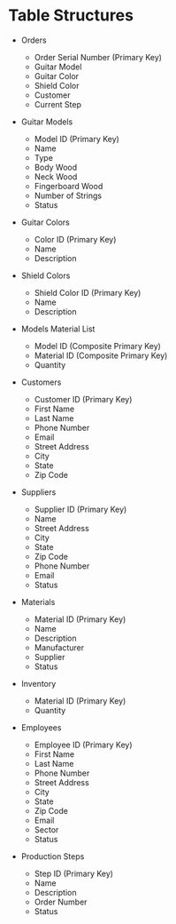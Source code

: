 # Table Structures

- Orders
    - Order Serial Number (Primary Key)
    - Guitar Model
    - Guitar Color
    - Shield Color
    - Customer
    - Current Step

- Guitar Models
    - Model ID (Primary Key)
    - Name 
    - Type
    - Body Wood
    - Neck Wood
    - Fingerboard Wood
    - Number of Strings
    - Status

- Guitar Colors
    - Color ID (Primary Key)
    - Name
    - Description

- Shield Colors
    - Shield Color ID (Primary Key)
    - Name
    - Description

- Models Material List
    - Model ID (Composite Primary Key)
    - Material ID (Composite Primary Key)
    - Quantity

- Customers
    - Customer ID (Primary Key)
    - First Name
    - Last Name
    - Phone Number
    - Email
    - Street Address
    - City
    - State 
    - Zip Code

- Suppliers
    - Supplier ID (Primary Key)
    - Name
    - Street Address
    - City
    - State 
    - Zip Code
    - Phone Number
    - Email
    - Status

- Materials
    - Material ID (Primary Key)
    - Name
    - Description
    - Manufacturer
    - Supplier
    - Status

- Inventory
    - Material ID (Primary Key)
    - Quantity
    
- Employees
    - Employee ID (Primary Key)
    - First Name
    - Last Name
    - Phone Number
    - Street Address
    - City
    - State 
    - Zip Code
    - Email
    - Sector
    - Status
    
- Production Steps
    - Step ID (Primary Key)
    - Name
    - Description
    - Order Number
    - Status

